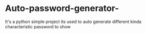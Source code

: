 # Auto-password-generator-
It's a python simple project its used to auto generate different kinda characteristic password to show 
